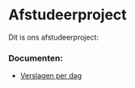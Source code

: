 # Afstudeerproject
Dit is ons afstudeerproject:

### Documenten:
* [Verslagen per dag](https://github.com/martijnmeeldijk/afstudeerproject/blob/master/dagverslagen.md)
